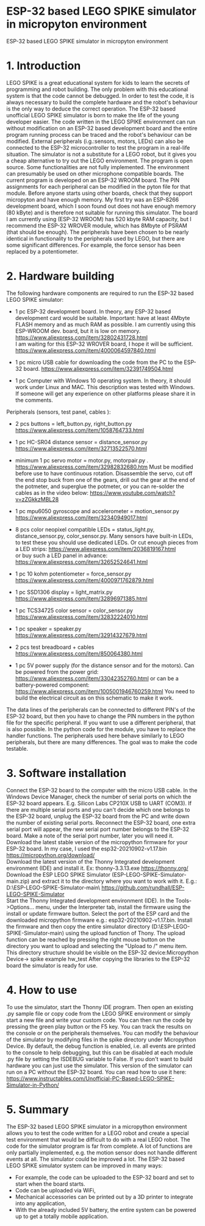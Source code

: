 # ESP-32 based LEGO SPIKE simulator in micropyton environment
ESP-32 based LEGO SPIKE simulator in micropyton environment

# 1.	Introduction
LEGO SPIKE is a great educational system for kids to learn the secrets of programming and robot building. The only problem with this educational system is that the code cannot be debugged. In order to test the code, it is always necessary to build the complete hardware and the robot's behaviour is the only way to deduce the correct operation. The ESP-32 based unofficial LEGO SPIKE simulator is born to make the life of the young developer easier. The code written in the LEGO SPIKE environment can run without modification on an ESP-32 based development board and the entire program running process can be traced and the robot's behaviour can be modified.
External peripherals (i.g.:sensors, motors, LEDs) can also be connected to the ESP-32 microcontroller to test the program in a real-life situation. The simulator is not a substitute for a LEGO robot, but it gives you a cheap alternative to try out the LEGO environment. The program is open source. Some functionalities are not fully implemented. The environment can presumably be used on other microphone compatible boards. The current program is developed on an ESP-32 WROOM board. The PIN assignments for each peripheral can be modified in the pyton file for that module. Before anyone starts using other boards, check that they support micropyton and have enough memory. My first try was an ESP-8266 development board, which I soon found out does not have enough memory (80 kByte) and is therefore not suitable for running this simulator. The board I am currently using (ESP-32 WROOM) has 520 kbyte RAM capacity, but I recommend the ESP-32 WROVER module, which has 8Mbyte of PSRAM (that should be enough). The peripherals have been chosen to be nearly identical in functionality to the peripherals used by LEGO, but there are some significant differences. For example, the force sensor has been replaced by a potentiometer.
# 2.	Hardware building
The following hardware components are required to run the ESP-32 based LEGO SPIKE simulator:

-	1 pc ESP-32 development board. In theory, any ESP-32 based development card would be suitable. Important: have at least 4Mbyte FLASH memory and as much RAM as possible. 
I am currently using this ESP-WROOM dev. board, but it is low on memory. 
https://www.aliexpress.com/item/32802431728.html  
I am waiting for this ESP-32 WROVER board, I hope it will be sufficient.
https://www.aliexpress.com/item/4000064597840.html

-	1 pc micro USB cable for downloading the code from the PC to the ESP-32 board.
https://www.aliexpress.com/item/32391749504.html
 
-	1 pc Computer with Windows 10 operating system. In theory, it should work under Linux and MAC. This description was tested with Windows. If someone will get any experience on other platforms please share it in the comments.

Peripherals (sensors, test panel, cables ):

-	2 pcs buttons = left_button.py, right_button.py
https://www.aliexpress.com/item/1058764733.html 

-	1 pc HC-SR04 distance sensor = distance_sensor.py
https://www.aliexpress.com/item/32713522570.html 

-	minimum 1 pc servo motor = motor.py, motorpair.py . 
https://www.aliexpress.com/item/32982832680.htm 
Must be modified before use to have continuous rotation. Disassemble the servo, cut off the end stop buck from one of the gears, drill out the gear at the end of the potmeter, and superglue the potmeter, or you can re-solder the cables as in the video below:
https://www.youtube.com/watch?v=zZGkkzMBL28 

-	1 pc mpu6050 gyroscope and accelerometer = motion_sensor.py
https://www.aliexpress.com/item/32340949017.html 

-	8 pcs color neopixel compatible LEDs = status_light.py, distance_sensor.py, color_sensor.py. Many sensors have built-in LEDs, to test these you should use dedicated LEDs. Or cut enough pieces from a LED strips:
https://www.aliexpress.com/item/2036819167.html    
or buy such a LED panel in advance:
https://www.aliexpress.com/item/32652524641.html 

-	1 pc 10 kohm potentiometer = force_sensor.py
https://www.aliexpress.com/item/4000971762879.html  

-	1 pc SSD1306 display = light_matrix.py
https://www.aliexpress.com/item/32896971385.html 

-	1 pc TCS34725 color sensor = color_sensor.py
https://www.aliexpress.com/item/32832224010.html   

-	1 pc speaker = speaker.py
https://www.aliexpress.com/item/32914327679.html

-	2 pcs test breadboard + cables 
https://www.aliexpress.com/item/850064380.html  

-	1 pc 5V power supply  (for the distance sensor and for the motors).
Can be powered from the power grid: 
https://www.aliexpress.com/item/33042352760.html 
or can be a battery-powered component:
https://www.aliexpress.com/item/1005001946760259.html 
You need to build the electrical circuit as on this schematic to make it work. 
 
The data lines of the peripherals can be connected to different PIN's of the ESP-32 board, but then you have to change the PIN numbers in the python file for the specific peripheral. If you want to use a different peripheral, that is also possible. In the python code for the module, you have to replace the handler functions. 
The peripherals used here behave similarly to LEGO peripherals, but there are many differences. The goal was to make the code testable.   
# 3.	Software installation
Connect the ESP-32 board to the computer with the micro USB cable. In the Windows Device Manager, check the number of serial ports on which the ESP-32 board appears. E.g. Silicon Labs CP210X USB to UART (COM3). If there are multiple serial ports and you can't decide which one belongs to the ESP-32 board, unplug the ESP-32 board from the PC and write down the number of existing serial ports. Reconnect the ESP-32 board, one extra serial port will appear, the new serial port number belongs to the ESP-32 board. Make a note of the serial port number, later you will need it.
Download the latest stable version of the micropython firmware for your ESP-32 board. In my case, I used the esp32-20210902-v1.17.bin
https://micropython.org/download/  
Download the latest version of the Thonny Integrated development environment (IDE) and install it. Ex: thonny-3.3.13.exe 
https://thonny.org/  
Download the ESP LEGO SPIKE Simulator (ESP-LEGO-SPIKE-Simulator-main.zip) and extract it to the directory where you want to work with it. E.g.: D:\ESP-LEGO-SPIKE-Simulator-main\ 
https://github.com/rundhall/ESP-LEGO-SPIKE-Simulator  
Start the Thonny Integrated development environment (IDE). In the Tools->Options... menu, under the Interpreter tab, install the firmware using the install or update firmware button. Select the port of the ESP card and the downloaded micropython firmware e.g.: esp32-20210902-v1.17.bin. Install the firmware and then copy the entire simulator directory (D:\ESP-LEGO-SPIKE-Simulator-main\) using the upload function of Thony. The upload function can be reached by pressing the right mouse button on the directory you want to upload and selecting the "Upload to /" menu item. This directory structure should be visible on the ESP-32 device:Micropython Device->
	spike
	example
hw_test
After copying the libraries to the ESP-32 board the simulator is ready for use.
# 4.	How to use
To use the simulator, start the Thonny IDE program. Then open an existing .py sample file or copy code from the LEGO SPIKE environment or simply start a new file and write your custom code. You can then run the code by pressing the green play button or the F5 key. You can track the results on the console or on the peripherals themselves. You can modify the behaviour of the simulator by modifying files in the spike directory under Micropython Device. 
By default, the debug function is enabled, i.e. all events are printed to the console to help debugging, but this can be disabled at each module .py file by setting the ISDEBUG variable to False. 
If you don't want to build hardware you can just use the simulator. This version of the simulator can run on a PC without the ESP-32 board. You can read how to use it here:
 https://www.instructables.com/Unofficial-PC-Based-LEGO-SPIKE-Simulator-in-Python/
# 5.	Summary
The ESP-32 based LEGO SPIKE simulator in a micropython environment allows you to test the code written for a LEGO robot and create a special test environment that would be difficult to do with a real LEGO robot. The code for the simulator program is far from complete. A lot of functions are only partially implemented, e.g. the motion sensor does not handle different events at all. The simulator could be improved a lot. 
The ESP-32 based LEGO SPIKE simulator system can be improved in many ways:
- For example, the code can be uploaded to the ESP-32 board and set to start when the board starts. 
- Code can be uploaded via WiFi, 
- Mechanical accessories can be printed out by a 3D printer  to integrate into any application, 
- With the already included 5V battery, the entire system can be powered up to get a totally mobile application.

